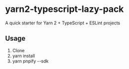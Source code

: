 # yarn2-typescript-lazy-pack

A quick starter for Yarn 2 + TypeScript + ESLint projects

## Usage
 1. Clone
 2. yarn install
 3. yarn pnpify --sdk <editor>

